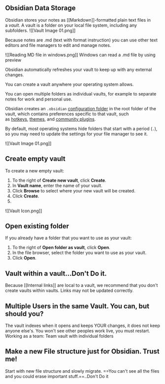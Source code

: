 ## Obsidian Data Storage

Obsidian stores your notes as [[Markdown]]-formatted plain text files in a _vault_. A vault is a folder on your local file system, including any subfolders.
![[Vault Image 01.png]]

Because notes are .md (text with format instruction) you can use other text editors and file managers to edit and manage notes.

![[Reading MD file in windows.png]]
Windows can read a .md file by using preview

Obsidian automatically refreshes your vault to keep up with any external changes.

You can create a vault anywhere your operating system allows. 

You can open multiple folders as individual vaults, for example to separate notes for work and personal use.

Obsidian creates an `.obsidian` [configuration folder](https://help.obsidian.md/Files+and+folders/Configuration+folder) in the root folder of the vault, which contains preferences specific to that vault, such as [hotkeys](https://help.obsidian.md/User+interface/Hotkeys), [themes](https://help.obsidian.md/Extending+Obsidian/Themes), and [community plugins](https://help.obsidian.md/Extending+Obsidian/Community+plugins).

By default, most operating systems hide folders that start with a period (`.`), so you may need to update the settings for your file manager to see it.

![[Vault Image 01.png]]

## Create empty vault

To create a new empty vault:

1. To the right of **Create new vault**, click **Create**.
2. In **Vault name**, enter the name of your vault.
3. Click **Browse** to select where your new vault will be created.
4. Click **Create**.
5. 
![[Vault Icon.png]]
## Open existing folder

If you already have a folder that you want to use as your vault:

1. To the right of **Open folder as vault**, click **Open**.
2. In the file browser, select the folder you want to use as your vault.
3. Click **Open**.
## Vault within a vault...Don't Do it. 

Because [[Internal links]] are local to a vault, we recommend that you don't create vaults within vaults. Links may not be updated correctly.

## Multiple Users in the same Vault. You can, but should you? 

The vault indexes when it opens and keeps YOUR changes, it does not keep anyone else's. You won't see other peoples work live, you must restart. Working as a team: Team vault with individual folders
## Make a new File structure just for Obsidian. Trust me!

Start with new file structure and slowly migrate.
==You can't see all the files and you could erase important stuff.==..Don't Do it